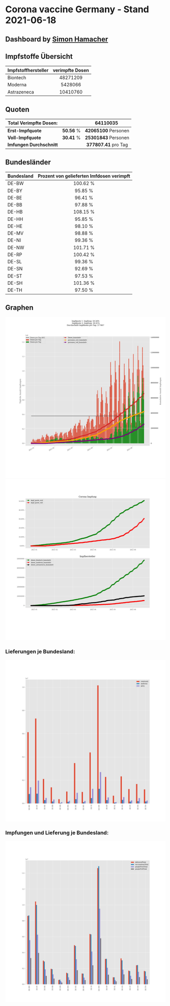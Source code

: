 # Corona vaccine Germany - Stand 2021-06-18
## Dashboard by [Simon Hamacher](https://www.shamacher.eu)
## Impfstoffe Übersicht
**Impfstoffhersteller** | **verimpfte Dosen**
-------- | :--------:
Biontech | 48271209
Moderna | 5428066
Astrazeneca | 10410760


## Quoten
**Total Verimpfte Dosen:** | |64110035&nbsp;
-------- | :--------:| :--------:
**Erst-Impfquote** | **50.56** %| **42065100** Personen
**Voll-Impfquote** | **30.41** %| **25301843** Personen
**Imfungen Durchschnitt** | |**377807.41** pro Tag 
## Bundesländer
**Bundesland** | **Prozent von gelieferten Imfdosen verimpft**
-------- | :--------:
DE-BW | 100.62 %
DE-BY | 95.85 %
DE-BE | 96.41 %
DE-BB | 97.88 %
DE-HB | 108.15 %
DE-HH | 95.85 %
DE-HE | 98.10 %
DE-MV | 98.88 %
DE-NI | 99.36 %
DE-NW | 101.71 %
DE-RP | 100.42 %
DE-SL | 99.36 %
DE-SN | 92.69 %
DE-ST | 97.53 %
DE-SH | 101.36 %
DE-TH | 97.50 %
## Graphen
<img src="Impfungen-Corona-01.jpg" alt="Impf Übersicht" title="Impf Übersicht" />
<img src="Impfungen-Corona-02.jpg" alt="Impfquote" title="Impf Übersicht" />

### Lieferungen je Bundesland:
<img src="Impfungen-Corona-04.jpg" alt="Impfungen in den Bundesländern" title="Impfungen in den Bundesländern" />

### Impfungen und Lieferung je Bundesland:
<img src="Impfungen-Corona-05.jpg" alt="Impfungen in den Bundesländern" title="Impfungen in den Bundesländern" />

